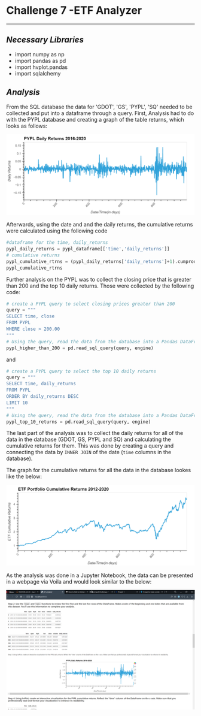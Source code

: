 # **Challenge 7 -ETF Analyzer**
---
## *Necessary Libraries*
- import numpy as np
- import pandas as pd
- import hvplot.pandas
- import sqlalchemy

## *Analysis*

From the SQL database the data for 'GDOT', 'GS', 'PYPL', 'SQ' needed to be collected and put into a dataframe through a query. First, Analysis had to do with the PYPL database and creating a graph of the table returns, which looks as follows:

![pypl_daily_returns](images/pypl_daily_rtrns.png)


Afterwards, using the date and and the daily returns, the cumulative returns were calculated using the following code
```python 
#dataframe for the time, daily_returns
pypl_daily_returns = pypl_dataframe[['time','daily_returns']]
# cumulative returns
pypl_cumulative_rtrns = (pypl_daily_returns['daily_returns']+1).cumprod()
pypl_cumulative_rtrns
```
Further analysis on the PYPL was to collect the closing price that is greater than 200 and the top 10 daily returns. Those were collected by the following code:
```python
# create a PYPL query to select closing prices greater than 200
query = """
SELECT time, close
FROM PYPL
WHERE close > 200.00
"""
# Using the query, read the data from the database into a Pandas DataFrame
pypl_higher_than_200 = pd.read_sql_query(query, engine)
```
and 
```python 
# create a PYPL query to select the top 10 daily returns
query = """
SELECT time, daily_returns
FROM PYPL
ORDER BY daily_returns DESC
LIMIT 10
"""
# Using the query, read the data from the database into a Pandas DataFrame
pypl_top_10_returns = pd.read_sql_query(query, engine)
```

The last part of the analysis was to collect the daily returns for all of the data in the database (GDOT, GS, PYPL and SQ) and calculating the cumulative returns for them. This was done by creating a query and connecting the data by ```INNER JOIN``` of the date (```time``` columns in the database).

The graph for the cumulative returns for all the data in the database lookes like the below:

![etf_portfolio](images/etf_portfolio_cumulative.png)


As the analysis was done in a Jupyter Notebook, the data can be presented in a webpage via Voila and would look similar to the below:

![voila_etf_analyzer](images/etf_analyzer_voila.png)




